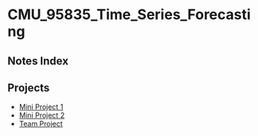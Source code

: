 # CMU_95835_Time_Series_Forecasting

## Notes Index


## Projects

- [Mini Project 1](code/hw1/hw1.md)
- [Mini Project 2](code/hw2/hw2.md)
- [Team Project](code/team_project/project.md)